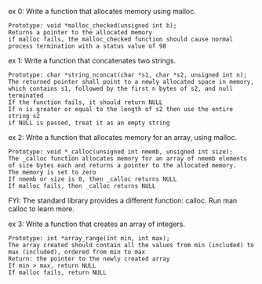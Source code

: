 ex 0:
Write a function that allocates memory using malloc.

    Prototype: void *malloc_checked(unsigned int b);
    Returns a pointer to the allocated memory
    if malloc fails, the malloc_checked function should cause normal process termination with a status value of 98

ex 1:
Write a function that concatenates two strings.

    Prototype: char *string_nconcat(char *s1, char *s2, unsigned int n);
    The returned pointer shall point to a newly allocated space in memory, which contains s1, followed by the first n bytes of s2, and null terminated
    If the function fails, it should return NULL
    If n is greater or equal to the length of s2 then use the entire string s2
    if NULL is passed, treat it as an empty string

ex 2:
Write a function that allocates memory for an array, using malloc.

    Prototype: void *_calloc(unsigned int nmemb, unsigned int size);
    The _calloc function allocates memory for an array of nmemb elements of size bytes each and returns a pointer to the allocated memory.
    The memory is set to zero
    If nmemb or size is 0, then _calloc returns NULL
    If malloc fails, then _calloc returns NULL

FYI: The standard library provides a different function: calloc. Run man calloc to learn more.

ex 3:
Write a function that creates an array of integers.

    Prototype: int *array_range(int min, int max);
    The array created should contain all the values from min (included) to max (included), ordered from min to max
    Return: the pointer to the newly created array
    If min > max, return NULL
    If malloc fails, return NULL

